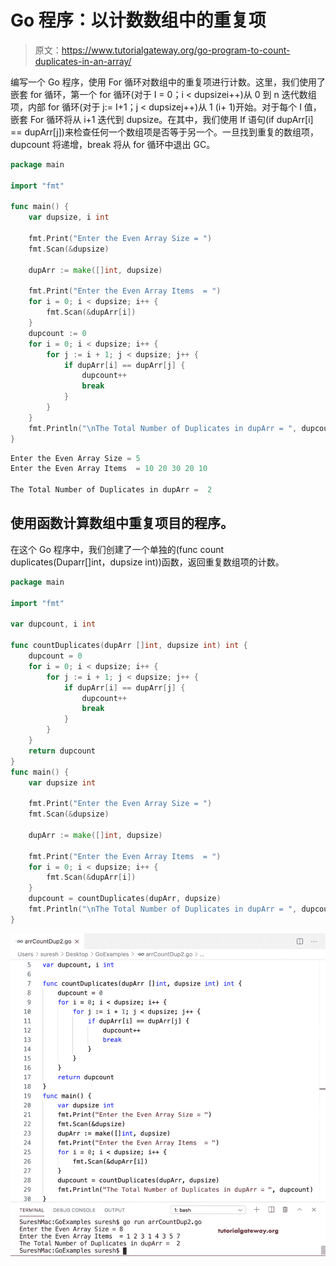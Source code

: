 # Go 程序：以计数数组中的重复项

> 原文：<https://www.tutorialgateway.org/go-program-to-count-duplicates-in-an-array/>

编写一个 Go 程序，使用 For 循环对数组中的重复项进行计数。这里，我们使用了嵌套 for 循环，第一个 for 循环(对于 I = 0；i < dupsizei++)从 0 到 n 迭代数组项，内部 for 循环(对于 j:= I+1；j < dupsizej++)从 1 (i+ 1)开始。对于每个 I 值，嵌套 For 循环将从 i+1 迭代到 dupsize。在其中，我们使用 If 语句(if dupArr[i] == dupArr[j])来检查任何一个数组项是否等于另一个。一旦找到重复的数组项，dupcount 将递增，break 将从 for 循环中退出 GC。

```go
package main

import "fmt"

func main() {
    var dupsize, i int

    fmt.Print("Enter the Even Array Size = ")
    fmt.Scan(&dupsize)

    dupArr := make([]int, dupsize)

    fmt.Print("Enter the Even Array Items  = ")
    for i = 0; i < dupsize; i++ {
        fmt.Scan(&dupArr[i])
    }
    dupcount := 0
    for i = 0; i < dupsize; i++ {
        for j := i + 1; j < dupsize; j++ {
            if dupArr[i] == dupArr[j] {
                dupcount++
                break
            }
        }
    }
    fmt.Println("\nThe Total Number of Duplicates in dupArr = ", dupcount)
}
```

```go
Enter the Even Array Size = 5
Enter the Even Array Items  = 10 20 30 20 10

The Total Number of Duplicates in dupArr =  2
```

## 使用函数计算数组中重复项目的程序。

在这个 Go 程序中，我们创建了一个单独的(func count duplicates(Duparr[]int，dupsize int))函数，返回重复数组项的计数。

```go
package main

import "fmt"

var dupcount, i int

func countDuplicates(dupArr []int, dupsize int) int {
    dupcount = 0
    for i = 0; i < dupsize; i++ {
        for j := i + 1; j < dupsize; j++ {
            if dupArr[i] == dupArr[j] {
                dupcount++
                break
            }
        }
    }
    return dupcount
}
func main() {
    var dupsize int

    fmt.Print("Enter the Even Array Size = ")
    fmt.Scan(&dupsize)

    dupArr := make([]int, dupsize)

    fmt.Print("Enter the Even Array Items  = ")
    for i = 0; i < dupsize; i++ {
        fmt.Scan(&dupArr[i])
    }
    dupcount = countDuplicates(dupArr, dupsize)
    fmt.Println("\nThe Total Number of Duplicates in dupArr = ", dupcount)
}
```

![Go Program to Count Duplicates in an Array 2](img/82cc79a7f134086395e5b7170f9c544d.png)